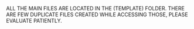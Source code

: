 ALL THE MAIN FILES ARE LOCATED IN THE (TEMPLATE) FOLDER.
THERE ARE FEW DUPLICATE FILES CREATED WHILE ACCESSING THOSE, PLEASE EVALUATE PATIENTLY.
